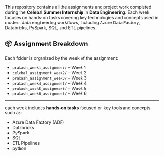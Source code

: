 This repository contains all the assignments and project work completed during the **Celebal Summer Internship** in **Data Engineering**.
Each week focuses on hands-on tasks covering key technologies and concepts used in modern data engineering workflows, including Azure Data Factory, Databricks, PySpark, SQL, and ETL pipelines.


## 📦 Assignment Breakdown

Each folder is organized by the week of the assignment:
- `prakash_week1_assignment/` – Week 1
- `celebal_assignment_week2/` – Week 2
- `prakash_assignment_week3/` – Week 3
- `prakash_week4_assignment/` – Week 4
- `prakash_week5_assignment/` – Week 5
- `prakash_week6_assignment/` – Week 6

---

each week includes **hands-on tasks** focused on key tools and concepts such as:
- Azure Data Factory (ADF)
- Databricks
- PySpark
- SQL
- ETL Pipelines
- python


